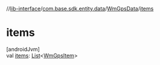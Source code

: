 //[lib-interface](../../../index.md)/[com.base.sdk.entity.data](../index.md)/[WmGpsData](index.md)/[items](items.md)

# items

[androidJvm]\
val [items](items.md): [List](https://kotlinlang.org/api/latest/jvm/stdlib/kotlin.collections/-list/index.html)&lt;[WmGpsItem](../-wm-gps-item/index.md)&gt;
